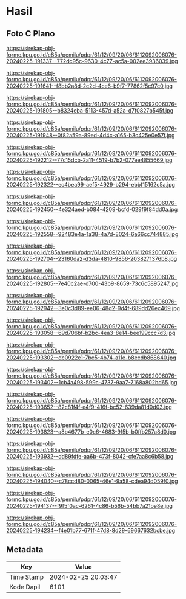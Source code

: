 # Hasil

## Foto C Plano

https://sirekap-obj-formc.kpu.go.id/c85a/pemilu/pdpr/61/12/09/20/06/6112092006076-20240225-191337--772dc95c-9630-4c77-ac5a-002ee3936039.jpg

https://sirekap-obj-formc.kpu.go.id/c85a/pemilu/pdpr/61/12/09/20/06/6112092006076-20240225-191641--f8bb2a8d-2c2d-4ce6-b9f7-77862f5c97c0.jpg

https://sirekap-obj-formc.kpu.go.id/c85a/pemilu/pdpr/61/12/09/20/06/6112092006076-20240225-191805--b8324eba-5113-457d-a52a-d7f0827b545f.jpg

https://sirekap-obj-formc.kpu.go.id/c85a/pemilu/pdpr/61/12/09/20/06/6112092006076-20240225-191948--0f82a59a-89ed-4d4c-a165-b3c425e0e57f.jpg

https://sirekap-obj-formc.kpu.go.id/c85a/pemilu/pdpr/61/12/09/20/06/6112092006076-20240225-192212--77c15dcb-2a11-4519-b7b2-077ee4855669.jpg

https://sirekap-obj-formc.kpu.go.id/c85a/pemilu/pdpr/61/12/09/20/06/6112092006076-20240225-192322--ec4bea99-aef5-4929-b294-ebbf15162c5a.jpg

https://sirekap-obj-formc.kpu.go.id/c85a/pemilu/pdpr/61/12/09/20/06/6112092006076-20240225-192450--4e324aed-b084-4209-bcfd-029f9f84dd0a.jpg

https://sirekap-obj-formc.kpu.go.id/c85a/pemilu/pdpr/61/12/09/20/06/6112092006076-20240225-192558--92483e4a-1a38-4a7d-8024-6a66cc744885.jpg

https://sirekap-obj-formc.kpu.go.id/c85a/pemilu/pdpr/61/12/09/20/06/6112092006076-20240225-192704--23160da2-d3da-4810-9856-2038271376b8.jpg

https://sirekap-obj-formc.kpu.go.id/c85a/pemilu/pdpr/61/12/09/20/06/6112092006076-20240225-192805--7e40c2ae-d700-43b9-8659-73c6c5895247.jpg

https://sirekap-obj-formc.kpu.go.id/c85a/pemilu/pdpr/61/12/09/20/06/6112092006076-20240225-192942--3e0c3d89-ee06-48d2-9d4f-689dd26ec469.jpg

https://sirekap-obj-formc.kpu.go.id/c85a/pemilu/pdpr/61/12/09/20/06/6112092006076-20240225-193058--69d706bf-b2bc-4ea3-8e14-bee199ccc7d3.jpg

https://sirekap-obj-formc.kpu.go.id/c85a/pemilu/pdpr/61/12/09/20/06/6112092006076-20240225-193302--dc0922e1-7bc5-4b74-a11e-b8ecdb868640.jpg

https://sirekap-obj-formc.kpu.go.id/c85a/pemilu/pdpr/61/12/09/20/06/6112092006076-20240225-193402--1cb4a498-599c-4737-9aa7-7168a802bd65.jpg

https://sirekap-obj-formc.kpu.go.id/c85a/pemilu/pdpr/61/12/09/20/06/6112092006076-20240225-193652--82c81f4f-e4f9-416f-bc52-639da81d0d03.jpg

https://sirekap-obj-formc.kpu.go.id/c85a/pemilu/pdpr/61/12/09/20/06/6112092006076-20240225-193823--a8b4677b-e0c6-4683-9f5b-b0ffb257a8d0.jpg

https://sirekap-obj-formc.kpu.go.id/c85a/pemilu/pdpr/61/12/09/20/06/6112092006076-20240225-193932--dd89fdfe-aa6b-473f-8042-cfe7aa8c6b58.jpg

https://sirekap-obj-formc.kpu.go.id/c85a/pemilu/pdpr/61/12/09/20/06/6112092006076-20240225-194040--c78ccd80-0065-46e1-9a58-cdea94d059f0.jpg

https://sirekap-obj-formc.kpu.go.id/c85a/pemilu/pdpr/61/12/09/20/06/6112092006076-20240225-194137--f9f5f0ac-6261-4c86-b56b-54bb7a21be8e.jpg

https://sirekap-obj-formc.kpu.go.id/c85a/pemilu/pdpr/61/12/09/20/06/6112092006076-20240225-194234--f4e01b77-671f-47d8-8d29-69667632bcbe.jpg


## Metadata

| Key        | Value               |
| ---------- | ------------------- |
| Time Stamp | 2024-02-25 20:03:47 |
| Kode Dapil | 6101                |




